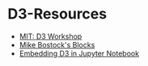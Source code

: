 # D3-Resources

* [MIT: D3 Workshop](http://duspviz.mit.edu/d3-workshop/mapping-data-with-d3/)
* [Mike Bostock's Blocks](https://bl.ocks.org/)
* [Embedding D3 in Jupyter Notebook](https://github.com/cmoscardi/embedded_d3_example/blob/master/Embedded_D3.ipynb)
